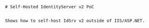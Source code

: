 <html><head><meta http-equiv="Content-Type" content="text/html; charset=UTF-8"></head><body><pre style="word-wrap: break-word; white-space: pre-wrap;"># Self-Hosted IdentityServer v2 PoC

Shows how to self-host IdSrv v2 outside of IIS/ASP.NET.

</pre></body></html>